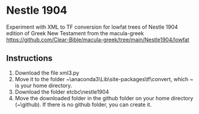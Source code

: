 # Nestle 1904
Experiment with XML to TF conversion for lowfat trees of Nestle 1904 edition of Greek New Testament from the macula-greek
https://github.com/Clear-Bible/macula-greek/tree/main/Nestle1904/lowfat

## Instructions
1. Download the file xml3.py
2. Move it to the folder ~\anaconda3\Lib\site-packages\tf\convert, which ~ is your home directory.
3. Download the folder etcbc\nestle1904
4. Move the downloaded folder in the github folder on your home directory (~\github). If there is no github folder, you can create it.
